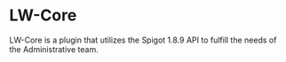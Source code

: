 # LW-Core
LW-Core is a plugin that utilizes the Spigot 1.8.9 API to fulfill the needs of the Administrative team.
